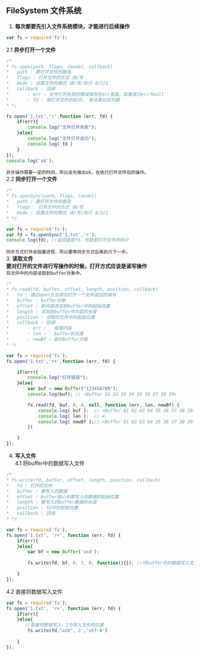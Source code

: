 ## FileSystem 文件系统
1. **每次都要先引入文件系统模块，才能进行后续操作**
``` javascript
var fs = require('fs');
```
2.1 **异步打开一个文件**  
``` javascript
/*   
* fs.open(path, flags, [mode], callback)
*   path : 要打开文件的路径
*   flags : 打开文件的方式 读/写
*   mode : 设置文件的模式 读/写/执行 4/2/1
*   callback : 回调
*       - err : 文件打开失败的错误保存在err里面，如果成功err为null
*       - fd : 被打开文件的标识， 有点类似定时器
* */
```
``` javascript
fs.open('1.txt','r',function (err, fd) {
    if(err){
        console.log("文件打开失败");
    }else{
        console.log("文件打开成功");
        console.log( fd )
    }
});
console.log('ok');
```
```异步操作需要一定的时间，所以会先输出ok，在执行打开文件后的操作。```  
2.2 **同步打开一个文件**  
``` javascript
/*   
* fs.openSync(path, flags, [mode])
*   path : 要打开文件的路径
*   flags : 打开文件的方式 读/写
*   mode : 设置文件的模式 读/写/执行 4/2/1
* */
```
``` javascript
var fs = require('fs');
var fd = fs.openSync('1.txt','r');
console.log(fd); //返回值是fd，也就是打开文件的标识
```
```同步方式打开会阻塞进程，所以要等同步方式后再执行下一步。```  
3.  **读取文件**  
**要对打开的文件进行写操作的时候，打开方式应该是读写操作**  
```将文件中的内容读取到buffer对象中。```  
``` javascript
/*
* fs.read(fd, buffer, offset, length, position, callback)
*   fd : 通过open方法成功打开一个文件返回的编号
*   buffer : buffer对象
*   offset : 新内容添加到buffer中的起始位置
*   length : 添加到buffer中内容的长度
*   position : 读取的文件中的起始位置
*   callback : 回调
*       - err :   报错内容
*       - len :   buffer的长度
*       - newBf : 新的buffer对象
* */
```
``` javascript
var fs = require('fs');
fs.open('1.txt','r+',function (err, fd) {

    if(err){
        console.log("打开错误");
    }else{
        var buf = new Buffer("123456789");
        console.log(buf); // <Buffer 31 32 33 34 35 36 37 38 39>

        fs.read(fd, buf, 0, 4, null, function (err, len, newBf) {
            console.log( buf );  // <Buffer 61 62 63 64 35 36 37 38 39>
            console.log( len );  // 4
            console.log( newBf );// <Buffer 61 62 63 64 35 36 37 38 39>
        })

    }
});
```
4. **写入文件**  
4.1 将buffer中的数据写入文件
``` javascript
/*
* fs.write(fd, buffer, offset, length, position, callback)
*   fd : 打开的文件
*   buffer : 要写入的数据
*   offset : buffer随心中要写入的数据的起始位置
*   length : 要写入的buffer数据的长度
*   position : fd中的起始位置
*   callback : 回调
* */
```
``` javascript
var fs = require('fs');
fs.open('1.txt', 'r+', function (err, fd) {
    if(err){
    }else{
        var bf = new Buffer('asd');
        
        fs.write(fd, bf, 0, 3, 0, function(){}); //将buffer中的数据写入文件了

    }
});
```
4.2 直接将数据写入文件
``` javascript
var fs = require('fs');
fs.open('1.txt', 'r+', function (err, fd) {
    if(err){
    }else{
       //直接将数据写入，2为写入文件的位置
        fs.write(fd,"asb", 2 ,'utf-8')
        
    }
});
```
